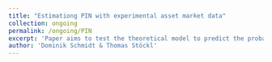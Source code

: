 ```yaml
---
title: "Estimationg PIN with experimental asset market data"
collection: ongoing
permalink: /ongoing/PIN
excerpt: 'Paper aims to test the theoretical model to predict the probability of informed trading in an experimental market.'
author: 'Dominik Schmidt & Thomas Stöckl'
---
```

